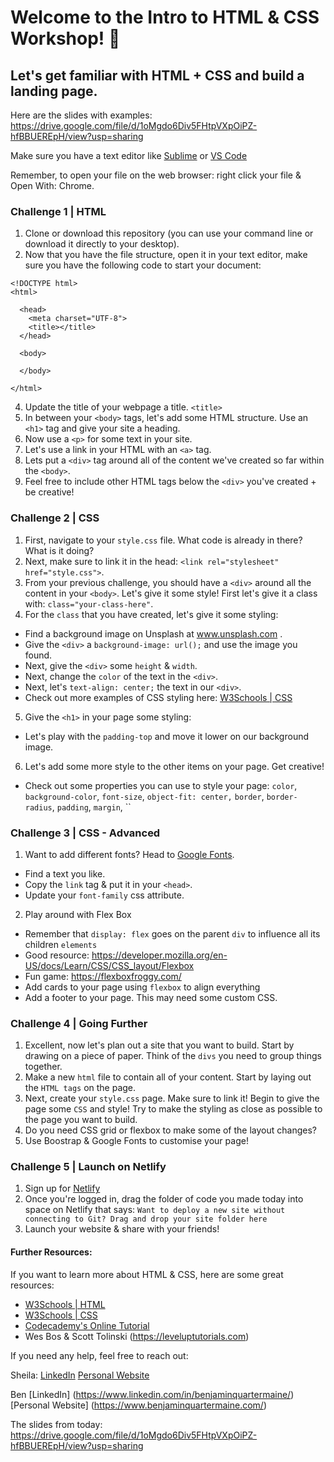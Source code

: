 # Welcome to the Intro to HTML & CSS Workshop! 💅



## Let's get familiar with HTML + CSS and build a landing page. 

Here are the slides with examples: https://drive.google.com/file/d/1oMgdo6Div5FHtpVXpOiPZ-hfBBUEREpH/view?usp=sharing

Make sure you have a text editor like [Sublime](https://www.sublimetext.com/3) or [VS Code](https://code.visualstudio.com/download)

Remember, to open your file on the web browser: right click your file & Open With: Chrome. 



### Challenge 1 | HTML
1. Clone or download this repository (you can use your command line or download it directly to your desktop). 
3. Now that you have the file structure, open it in your text editor, make sure you have the following code to start your document: 
```
<!DOCTYPE html>
<html>

  <head>
    <meta charset="UTF-8">
    <title></title>
  </head>

  <body>
  
  </body>
  
</html>
```
4. Update the title of your webpage a title. `<title>`
5. In between your `<body>` tags, let's add some HTML structure. Use an `<h1>` tag and give your site a heading.
6. Now use a `<p>` for some text in your site. 
7. Let's use a link in your HTML with an `<a>` tag.
8. Lets put a `<div>` tag around all of the content we've created so far within the `<body>`.
9. Feel free to include other HTML tags below the `<div>` you've created + be creative!



### Challenge 2 | CSS
1. First, navigate to your `style.css` file. What code is already in there? What is it doing? 
2. Next, make sure to link it in the head: `<link rel="stylesheet" href="style.css">`. 
3. From your previous challenge, you should have a `<div>` around all the content in your `<body>`. Let's give it some style! First let's give it a class with: `class="your-class-here"`. 
4. For the `class` that you have created, let's give it some styling: 
- Find a background image on Unsplash at www.unsplash.com .
- Give the `<div>` a `background-image: url();` and use the image you found. 
- Next, give the `<div>` some `height` & `width`. 
- Next, change the `color` of the text in the `<div>`. 
- Next, let's `text-align: center;` the text in our `<div>`. 
- Check out more examples of CSS styling here: [W3Schools | CSS](https://www.w3schools.com/css/)
5. Give the `<h1>` in your page some styling: 
- Let's play with the `padding-top` and move it lower on our background image. 
6. Let's add some more style to the other items on your page. Get creative! 
- Check out some properties you can use to style your page: `color`, `background-color`, `font-size`, `object-fit: center,` `border`, `border-radius`, `padding`, `margin`, ``



### Challenge 3 | CSS - Advanced
1. Want to add different fonts? Head to [Google Fonts](https://fonts.google.com/). 
- Find a text you like. 
- Copy the `link` tag & put it in your `<head>`. 
- Update your `font-family` css attribute. 
2. Play around with Flex Box
- Remember that `display: flex` goes on the parent `div` to influence all its children `elements` 
- Good resource: https://developer.mozilla.org/en-US/docs/Learn/CSS/CSS_layout/Flexbox
- Fun game: https://flexboxfroggy.com/
- Add cards to your page using `flexbox` to align everything
- Add a footer to your page. This may need some custom CSS. 



### Challenge 4 | Going Further
1. Excellent, now let's plan out a site that you want to build. Start by drawing on a piece of paper. Think of the `divs` you need to group things together. 
2. Make a new `html` file to contain all of your content. Start by laying out the `HTML tags` on the page. 
3. Next, create your `style.css` page. Make sure to link it! Begin to give the page some `CSS` and style! Try to make the styling as close as possible to the page you want to build. 
4. Do you need CSS grid or flexbox to make some of the layout changes? 
5. Use Boostrap & Google Fonts to customise your page! 



### Challenge 5 | Launch on Netlify 
1. Sign up for [Netlify](www.netlify.com)
2. Once you're logged in, drag the folder of code you made today into space on Netlify that says: `Want to deploy a new site without connecting to Git? Drag and drop your site folder here`
3. Launch your website & share with your friends! 



#### Further Resources: 

If you want to learn more about HTML & CSS, here are some great resources: 
- [W3Schools | HTML](https://www.w3schools.com/tags/tag_img.asp)
- [W3Schools | CSS](https://www.w3schools.com/css/)
- [Codecademy's Online Tutorial](https://www.codecademy.com/catalog/language/html-css)
- Wes Bos & Scott Tolinski (https://leveluptutorials.com)

If you need any help, feel free to reach out:

Sheila:
[LinkedIn](https://www.linkedin.com/in/sheilaleveille/)
[Personal Website](www.sheilaleveille.com)

Ben
[LinkedIn] (https://www.linkedin.com/in/benjaminquartermaine/)
[Personal Website] (https://www.benjaminquartermaine.com/)


The slides from today:  https://drive.google.com/file/d/1oMgdo6Div5FHtpVXpOiPZ-hfBBUEREpH/view?usp=sharing

